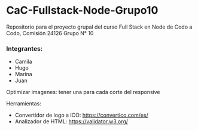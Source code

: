 # CaC-Fullstack-Node-Grupo10
Repositorio para el proyecto grupal del curso Full Stack en Node de Codo a Codo, Comisión 24126 Grupo N° 10


### Integrantes:
* Camila
* Hugo
* Marina
* Juan

Optimizar imagenes: tener una para cada corte del responsive

Herramientas:

* Convertidor de logo a ICO: https://convertico.com/es/
* Analizador de HTML: https://validator.w3.org/